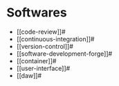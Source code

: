 # Softwares

- [[code-review]]#
- [[continuous-integration]]#
- [[version-control]]#
- [[software-development-forge]]#
- [[container]]#
- [[user-interface]]#
- [[daw]]#

